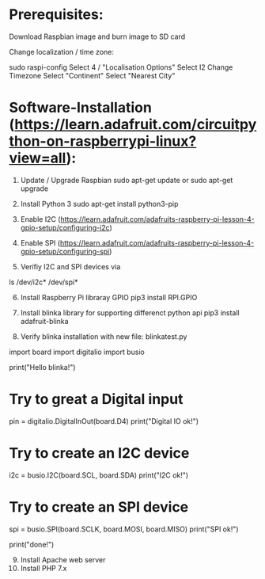 # Prerequisites:
  Download Raspbian image and burn image to SD card
  
  Change localization / time zone:
  
  sudo raspi-config
  Select 4 / "Localisation Options" 
  Select I2 Change Timezone
  Select "Continent"
  Select "Nearest City"

# Software-Installation (https://learn.adafruit.com/circuitpython-on-raspberrypi-linux?view=all):

1. Update / Upgrade Raspbian
  sudo apt-get update
or 
  sudo apt-get upgrade
2. Install Python 3
  sudo apt-get install python3-pip
  
3. Enable I2C (https://learn.adafruit.com/adafruits-raspberry-pi-lesson-4-gpio-setup/configuring-i2c)

4. Enable SPI (https://learn.adafruit.com/adafruits-raspberry-pi-lesson-4-gpio-setup/configuring-spi)

5. Verifiy I2C and SPI devices via

  ls /dev/i2c* /dev/spi*
  
6. Install Raspberry Pi libraray GPIO
  pip3 install RPI.GPIO
  
7. Install blinka library for supporting differenct python api 
  pip3 install adafruit-blinka
  
8. Verify blinka installation with new file: blinkatest.py
      
  import board
  import digitalio
  import busio

  print("Hello blinka!")

  # Try to great a Digital input
  pin = digitalio.DigitalInOut(board.D4)
  print("Digital IO ok!")

  # Try to create an I2C device
  i2c = busio.I2C(board.SCL, board.SDA)
  print("I2C ok!")

  # Try to create an SPI device
  spi = busio.SPI(board.SCLK, board.MOSI, board.MISO)
  print("SPI ok!")

  print("done!")
  
9. Install Apache web server
10. Install PHP 7.x
    

